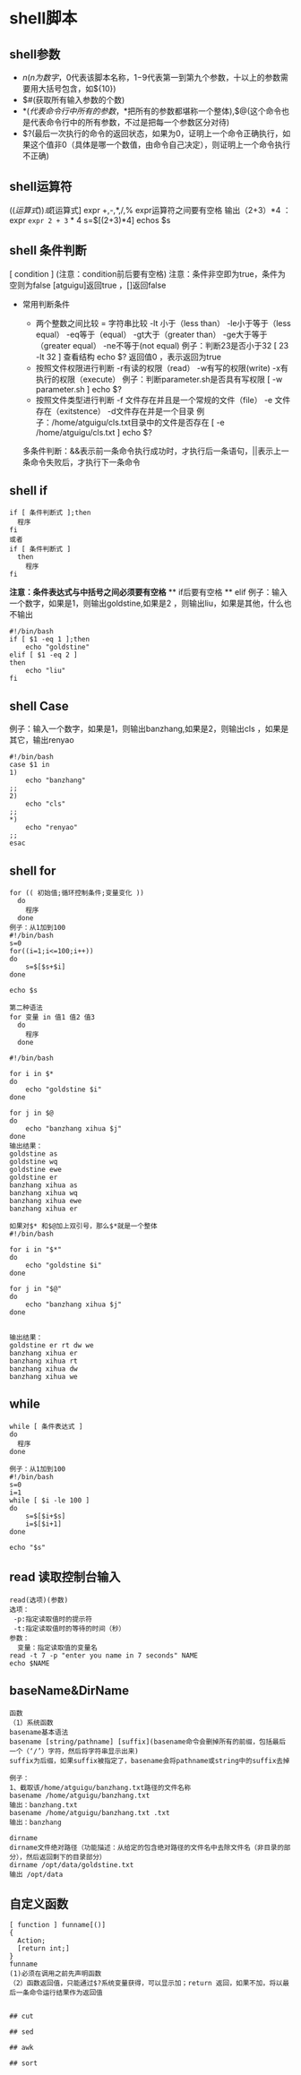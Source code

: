 # shell脚本
## shell参数
+ $n(n为数字，$0代表该脚本名称，$1-$9代表第一到第九个参数，十以上的参数需要用大括号包含，如${10})
+ $#(获取所有输入参数的个数)
+ $*(代表命令行中所有的参数，$*把所有的参数都堪称一个整体),$@(这个命令也是代表命令行中的所有参数，不过是把每一个参数区分对待)
+ $?(最后一次执行的命令的返回状态，如果为0，证明上一个命令正确执行，如果这个值非0（具体是哪一个数值，由命令自己决定），则证明上一个命令执行不正确)
## shell运算符
$((运算式))或$[运算式]
expr +,-,\*,/,%   expr运算符之间要有空格
输出（2+3）*4 ：expr `expr 2 + 3` \* 4      s=$[(2+3)*4] echos $s
## shell 条件判断
[ condition ] (注意：condition前后要有空格)
注意：条件非空即为true，条件为空则为false [atguigu]返回true ，[]返回false
+ 常用判断条件
   + 两个整数之间比较
     = 字符串比较
     -lt 小于（less than）  -le小于等于（less equal）  -eq等于（equal） -gt大于（greater than）  -ge大于等于（greater equal） -ne不等于(not equal)
          例子：判断23是否小于32  [ 23 -lt 32 ]    查看结构 echo $? 返回值0 ，表示返回为true
   + 按照文件权限进行判断
   -r有读的权限（read）  -w有写的权限(write) -x有执行的权限（execute）
          例子：判断parameter.sh是否具有写权限   [ -w parameter.sh ]      echo $?
   + 按照文件类型进行判断
   -f 文件存在并且是一个常规的文件（file）
   -e 文件存在（exitstence） -d文件存在并是一个目录
          例子：/home/atguigu/cls.txt目录中的文件是否存在      [ -e /home/atguigu/cls.txt ]  echo $?
          
   多条件判断：&&表示前一条命令执行成功时，才执行后一条语句，||表示上一条命令失败后，才执行下一条命令
## shell if
```
if [ 条件判断式 ];then
  程序
fi
或者
if [ 条件判断式 ]
  then
    程序
fi
```
**注意：条件表达式与中括号之间必须要有空格**
** if后要有空格 **       elif
例子：输入一个数字，如果是1，则输出goldstine,如果是2 ，则输出liu，如果是其他，什么也不输出
```
#!/bin/bash
if [ $1 -eq 1 ];then
	echo "goldstine"
elif [ $1 -eq 2 ]
then
	echo "liu"
fi
```

## shell Case
例子：输入一个数字，如果是1，则输出banzhang,如果是2，则输出cls ，如果是其它，输出renyao
```
#!/bin/bash
case $1 in
1)
	echo "banzhang"
;;
2)
	echo "cls"
;;
*)
	echo "renyao"
;;
esac
```

## shell for
```
for (( 初始值;循环控制条件;变量变化 ))
  do
    程序
  done
例子：从1加到100
#!/bin/bash
s=0
for((i=1;i<=100;i++))
do
	s=$[$s+$i]
done

echo $s

第二种语法
for 变量 in 值1 值2 值3
  do
    程序
  done

#!/bin/bash

for i in $*
do
	echo "goldstine $i"
done

for j in $@
do
	echo "banzhang xihua $j"
done
输出结果：
goldstine as
goldstine wq
goldstine ewe
goldstine er
banzhang xihua as
banzhang xihua wq
banzhang xihua ewe
banzhang xihua er

如果对$* 和$@加上双引号，那么$*就是一个整体
#!/bin/bash

for i in "$*"
do
	echo "goldstine $i"
done

for j in "$@"
do
	echo "banzhang xihua $j"
done


输出结果：
goldstine er rt dw we
banzhang xihua er
banzhang xihua rt
banzhang xihua dw
banzhang xihua we
```

## while
```
while [ 条件表达式 ]
do 
  程序
done

例子：从1加到100
#!/bin/bash
s=0
i=1
while [ $i -le 100 ]
do
	s=$[$i+$s]
	i=$[$i+1]	
done

echo "$s"
```

## read 读取控制台输入
```
read(选项)(参数)
选项：
 -p:指定读取值时的提示符
 -t:指定读取值时的等待的时间（秒）
参数：
  变量：指定读取值的变量名
read -t 7 -p "enter you name in 7 seconds" NAME
echo $NAME
```

## baseName&DirName
```
函数
（1）系统函数
basename基本语法
basename [string/pathname] [suffix](basename命令会删掉所有的前缀，包括最后一个（‘/’）字符，然后将字符串显示出来)
suffix为后缀，如果suffix被指定了，basename会将pathname或string中的suffix去掉

例子：
1、截取该/home/atguigu/banzhang.txt路径的文件名称
basename /home/atguigu/banzhang.txt
输出：banzhang.txt
basename /home/atguigu/banzhang.txt .txt
输出：banzhang

dirname
dirname文件绝对路径（功能描述：从给定的包含绝对路径的文件名中去除文件名（非目录的部分），然后返回剩下的目录部分）
dirname /opt/data/goldstine.txt
输出 /opt/data
```
## 自定义函数
```
[ function ] funname[()]
{
  Action;
  [return int;]
}
funname
(1)必须在调用之前先声明函数
（2）函数返回值，只能通过$?系统变量获得，可以显示加；return 返回，如果不加，将以最后一条命令运行结果作为返回值


## cut

## sed

## awk

## sort
